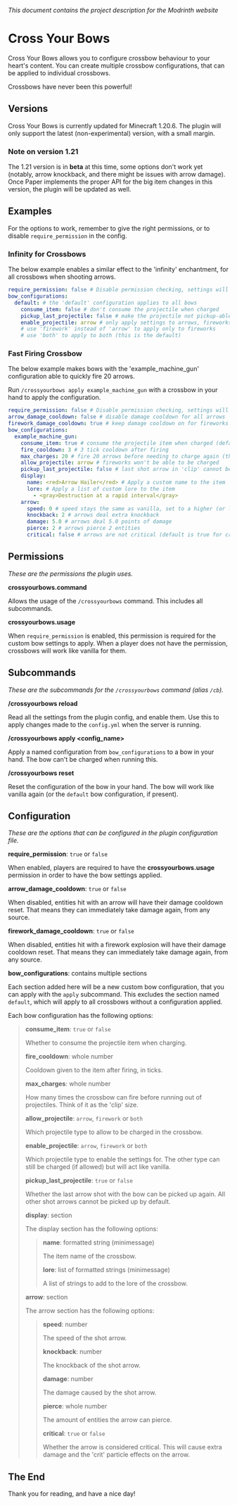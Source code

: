*This document contains the project description for the Modrinth website*

# Cross Your Bows

Cross Your Bows allows you to configure crossbow behaviour to your heart's content.
You can create multiple crossbow configurations, that can be applied to individual crossbows.

Crossbows have never been this powerful!

## Versions

Cross Your Bows is currently updated for Minecraft 1.20.6.
The plugin will only support the latest (non-experimental) version, with a small margin.

### Note on version 1.21

The 1.21 version is in **beta** at this time, some options don't work yet
(notably, arrow knockback, and there might be issues with arrow damage).
Once Paper implements the proper API for the big item changes in this version,
the plugin will be updated as well.

## Examples

For the options to work, remember to give the right permissions,
or to disable `require_permission` in the config.

### Infinity for Crossbows

The below example enables a similar effect to the 'infinity' enchantment, for all crossbows when shooting arrows.

```yaml
require_permission: false # Disable permission checking, settings will apply to every player regardless of permission
bow_configurations:
  default: # the 'default' configuration applies to all bows
    consume_item: false # don't consume the projectile when charged
    pickup_last_projectile: false # make the projectile not pickup-able (only applies to arrows)
    enable_projectile: arrow # only apply settings to arrows, fireworks behave like normal
    # use 'firework' instead of 'arrow' to apply only to fireworks
    # use 'both' to apply to both (this is the default)
```

### Fast Firing Crossbow

The below example makes bows with the 'example_machine_gun' configuration able to quickly fire 20 arrows.

Run `/crossyourbows apply example_machine_gun` with a crossbow in your hand to apply the configuration.

```yaml
require_permission: false # Disable permission checking, settings will apply to every player regardless of permission
arrow_damage_cooldown: false # disable damage cooldown for all arrows
firework_damage_cooldown: true # keep damage cooldown on for fireworks (default is true)
bow_configurations:
  example_machine_gun:
    consume_item: true # consume the projectile item when charged (default is true)
    fire_cooldown: 3 # 3 tick cooldown after firing
    max_charges: 20 # fire 20 arrows before needing to charge again (the 'clip' size)
    allow_projectile: arrow # fireworks won't be able to be charged
    pickup_last_projectile: false # last shot arrow in 'clip' cannot be picked up again
    display:
      name: <red>Arrow Hailer</red> # Apply a custom name to the item
      lore: # Apply a list of custom lore to the item
        - <gray>Destruction at a rapid interval</gray>
    arrow:
      speed: 0 # speed stays the same as vanilla, set to a higher (or lower) value to modify speed (default is 0)
      knockback: 2 # arrows deal extra knockback
      damage: 5.0 # arrows deal 5.0 points of damage
      pierce: 2 # arrows pierce 2 entities
      critical: false # arrows are not critical (default is true for crossbows, which gives extra damage)
```

## Permissions

*These are the permissions the plugin uses.*

**crossyourbows.command**

Allows the usage of the `/crossyourbows` command.
This includes all subcommands.

**crossyourbows.usage**

When `require_permission` is enabled, this permission is required for the custom bow settings to apply.
When a player does not have the permission, crossbows will work like vanilla for them.

## Subcommands

*These are the subcommands for the `/crossyourbows` command (alias `/cb`).*

**/crossyourbows reload**

Read all the settings from the plugin config, and enable them.
Use this to apply changes made to the `config.yml` when the server is running.

**/crossyourbows apply <config_name>**

Apply a named configuration from `bow_configurations` to a bow in your hand.
The bow can't be charged when running this.

**/crossyourbows reset**

Reset the configuration of the bow in your hand.
The bow will work like vanilla again (or the `default` bow configuration, if present).

## Configuration

*These are the options that can be configured in the plugin configuration file.*

**require_permission**: `true` or `false`

When enabled, players are required to have the **crossyourbows.usage** permission in order to have the bow settings
applied.

**arrow_damage_cooldown**: `true` or `false`

When disabled, entities hit with an arrow will have their damage cooldown reset.
That means they can immediately take damage again, from any source.

**firework_damage_cooldown**: `true` or `false`

When disabled, entities hit with a firework explosion will have their damage cooldown reset.
That means they can immediately take damage again, from any source.

**bow_configurations**: contains multiple sections

Each section added here will be a new custom bow configuration, that you can apply with the `apply` subcommand.
This excludes the section named `default`, which will apply to all crossbows without a configuration applied.

Each bow configuration has the following options:

> **consume_item**: `true` or `false`
>
> Whether to consume the projectile item when charging.
>
> **fire_cooldown**: whole number
>
> Cooldown given to the item after firing, in ticks.
>
> **max_charges**: whole number
>
> How many times the crossbow can fire before running out of projectiles.
> Think of it as the 'clip' size.
>
> **allow_projectile**: `arrow`, `firework` or `both`
>
> Which projectile type to allow to be charged in the crossbow.
>
> **enable_projectile**: `arrow`, `firework` or `both`
>
> Which projectile type to enable the settings for.
> The other type can still be charged (if allowed) but will act like vanilla.
>
> **pickup_last_projectile**: `true` or `false`
>
> Whether the last arrow shot with the bow can be picked up again.
> All other shot arrows cannot be picked up by default.
>
> **display**: section
>
> The display section has the following options:
>
> > **name**: formatted string (minimessage)
> >
> > The item name of the crossbow.
> >
> > **lore**: list of formatted strings (minimessage)
> >
> > A list of strings to add to the lore of the crossbow.
>
> **arrow**: section
>
> The arrow section has the following options:
>
> > **speed**: number
> >
> > The speed of the shot arrow.
> >
> > **knockback**: number
> >
> > The knockback of the shot arrow.
> >
> > **damage**: number
> >
> > The damage caused by the shot arrow.
> >
> > **pierce**: whole number
> >
> > The amount of entities the arrow can pierce.
> >
> > **critical**: `true` or `false`
> >
> > Whether the arrow is considered critical.
> > This will cause extra damage and the 'crit' particle effects on the arrow.

## The End

Thank you for reading, and have a nice day!